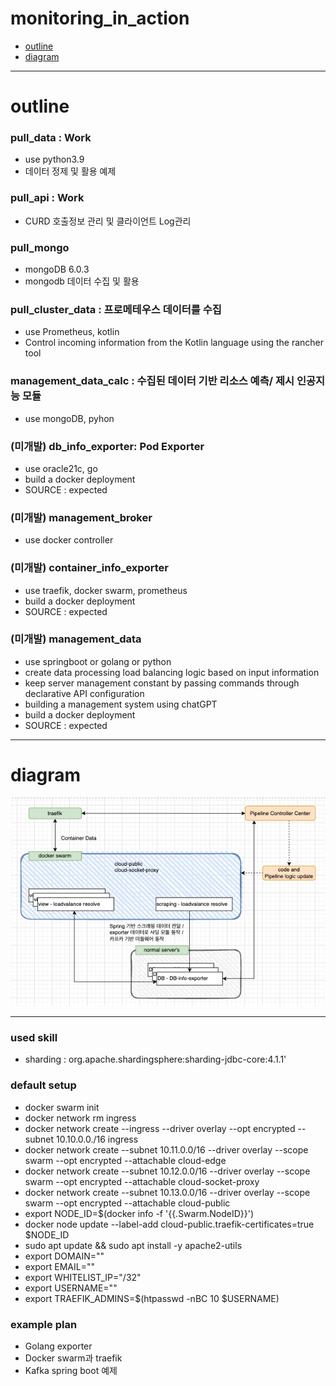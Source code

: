 # monitoring_in_action
- [outline](#outline)
- [diagram](#diagram)

---
# outline

### pull_data : Work
- use python3.9
- 데이터 정제 및 활용 예제

### pull_api : Work
- CURD 호출정보 관리 및 클라이언트 Log관리

### pull_mongo
- mongoDB 6.0.3
- mongodb 데이터 수집 및 활용

### pull_cluster_data : 프로메테우스 데이터를 수집
- use Prometheus, kotlin
- Control incoming information from the Kotlin language using the rancher tool

### management_data_calc : 수집된 데이터 기반 리소스 예측/ 제시 인공지능 모듈
- use mongoDB, pyhon

### (미개발) db_info_exporter: Pod Exporter
- use oracle21c, go
- build a docker deployment
- SOURCE : expected

### (미개발) management_broker
- use docker controller

### (미개발) container_info_exporter
- use traefik, docker swarm, prometheus
- build a docker deployment
- SOURCE : expected

### (미개발) management_data
- use springboot or golang or python
- create data processing load balancing logic based on input information
- keep server management constant by passing commands through declarative API configuration
- building a management system using chatGPT
- build a docker deployment
- SOURCE : expected

---
# diagram
![이미지제목](/diagram_20230131.png)

---

### used skill
- sharding : org.apache.shardingsphere:sharding-jdbc-core:4.1.1'

### default setup
- docker swarm init
- docker network rm ingress
- docker network create --ingress --driver overlay --opt encrypted --subnet 10.10.0.0./16 ingress
- docker network create --subnet 10.11.0.0/16 --driver overlay --scope swarm --opt encrypted --attachable cloud-edge
- docker network create --subnet 10.12.0.0/16 --driver overlay --scope swarm --opt encrypted --attachable cloud-socket-proxy
- docker network create --subnet 10.13.0.0/16 --driver overlay --scope swarm --opt encrypted --attachable cloud-public
- export NODE_ID=$(docker info -f '{{.Swarm.NodeID}}')
- docker node update --label-add cloud-public.traefik-certificates=true $NODE_ID
- sudo apt update && sudo apt install -y apache2-utils
- export DOMAIN="<domain here>"
- export EMAIL="<email for letsencrypt certificates here>"
- export WHITELIST_IP="<your public ip>/32"
- export USERNAME="<username here>"
- export TRAEFIK_ADMINS=$(htpasswd -nBC 10 $USERNAME)

### example plan
- Golang exporter
- Docker swarm과 traefik
- Kafka spring boot 예제
